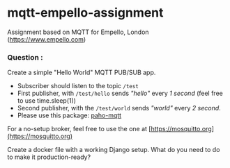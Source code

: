 # mqtt-empello-assignment
Assignment based on MQTT for Empello, London (https://www.empello.com)


### Question :
Create a simple "Hello World" MQTT PUB/SUB app.

- Subscriber should listen to the topic `/test`
- First publisher, with `/test/hello` sends *"hello"* every _1 second_ (feel free to use time.sleep(1))
- Second publisher, with the `/test/world` sends *"world"* every _2 second_.
- Please use this package: [paho-mqtt](https://pypi.org/project/paho-mqtt/) 

For a no-setup broker, feel free to use the one at [https://mosquitto.org](https://mosquitto.org)

Create a docker file with a working Django setup. What do you need to do to make it production-ready?

